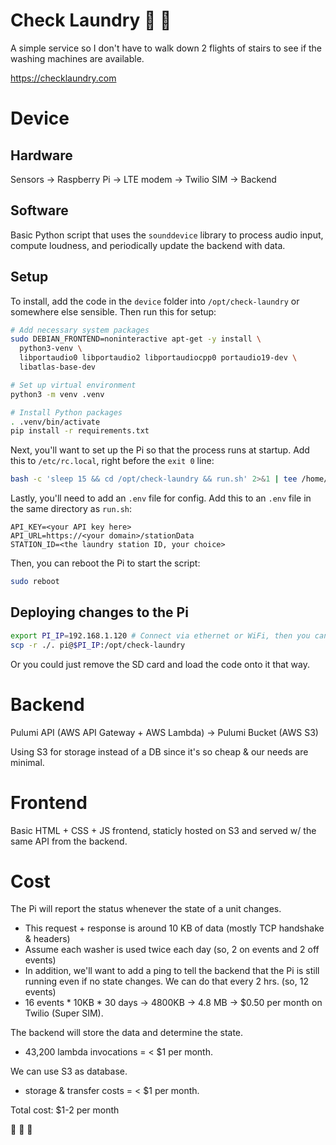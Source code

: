 # Check Laundry 🤔 🧺

A simple service so I don't have to walk down 2 flights of stairs to see if the washing machines are available.

https://checklaundry.com


# Device

## Hardware
Sensors -> Raspberry Pi -> LTE modem -> Twilio SIM -> Backend

## Software
Basic Python script that uses the `sounddevice` library to process audio input, compute loudness, and periodically update the backend with data.

## Setup
To install, add the code in the `device` folder into `/opt/check-laundry` or somewhere else sensible. Then run this for setup:
```bash
# Add necessary system packages
sudo DEBIAN_FRONTEND=noninteractive apt-get -y install \
  python3-venv \
  libportaudio0 libportaudio2 libportaudiocpp0 portaudio19-dev \
  libatlas-base-dev

# Set up virtual environment
python3 -m venv .venv

# Install Python packages
. .venv/bin/activate
pip install -r requirements.txt
```

Next, you'll want to set up the Pi so that the process runs at startup. Add this to `/etc/rc.local`, right before the `exit 0` line:
```bash
bash -c 'sleep 15 && cd /opt/check-laundry && run.sh' 2>&1 | tee /home/pi/laundry.log &
```

Lastly, you'll need to add an `.env` file for config. Add this to an `.env` file in the same directory as `run.sh`:
```
API_KEY=<your API key here>
API_URL=https://<your domain>/stationData
STATION_ID=<the laundry station ID, your choice>
```

Then, you can reboot the Pi to start the script:
```bash
sudo reboot
```

## Deploying changes to the Pi
```bash
export PI_IP=192.168.1.120 # Connect via ethernet or WiFi, then you can use nmap and/or arp-scan to find the IP
scp -r ./. pi@$PI_IP:/opt/check-laundry
```

Or you could just remove the SD card and load the code onto it that way.


# Backend
Pulumi API (AWS API Gateway + AWS Lambda) -> Pulumi Bucket (AWS S3)

Using S3 for storage instead of a DB since it's so cheap & our needs are minimal.


# Frontend
Basic HTML + CSS + JS frontend, staticly hosted on S3 and served w/ the same API from the backend.


# Cost
The Pi will report the status whenever the state of a unit changes.
  - This request + response is around 10 KB of data (mostly TCP handshake & headers)
  - Assume each washer is used twice each day (so, 2 on events and 2 off events)
  - In addition, we'll want to add a ping to tell the backend that the Pi is still running even if no state changes. We can do that every 2 hrs. (so, 12 events)
  - 16 events * 10KB * 30 days -> 4800KB -> 4.8 MB -> $0.50 per month on Twilio (Super SIM).

The backend will store the data and determine the state.
  - 43,200 lambda invocations = < $1 per month.

We can use S3 as database.
  - storage & transfer costs = < $1 per month.

Total cost: $1-2 per month

🎉 🎉 🎉 

